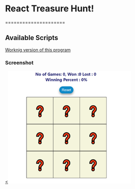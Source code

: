 
# React Treasure Hunt!
=====================

## Available Scripts


[Worknig version of this program](https://hyosunko.github.io/treasure-hunt/)

### Screenshot

<a href="https://hyosunko.github.io/treasure-hunt/">
<<img src="https://github.com/hyosunko/hyosunko.github.io/blob/master/img/treasure-hunt.PNG" width="400"></a>




